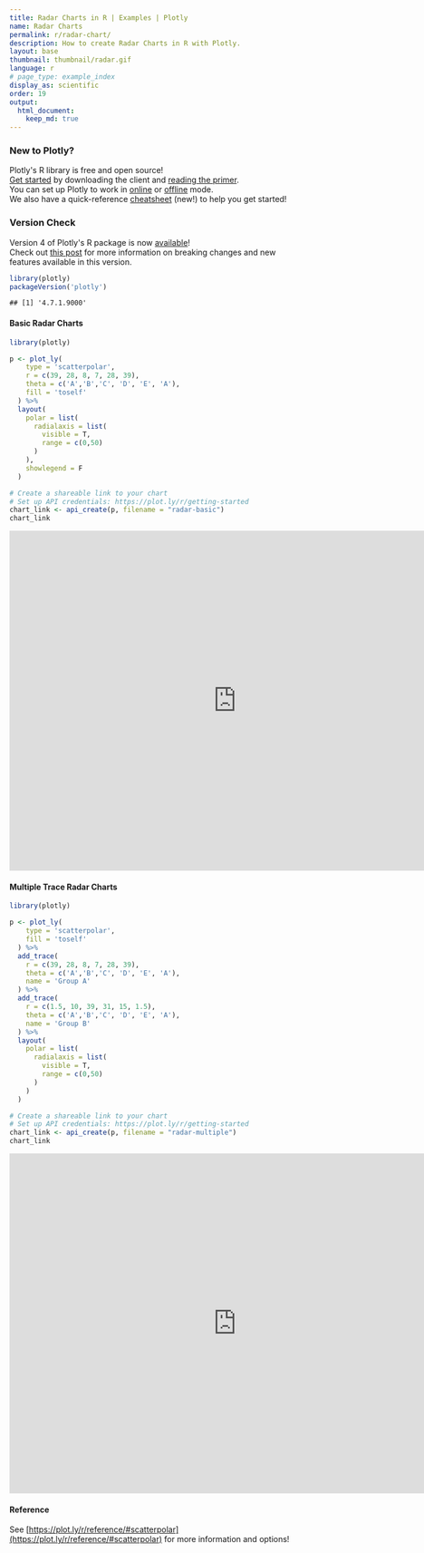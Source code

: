 ```yaml
---
title: Radar Charts in R | Examples | Plotly
name: Radar Charts
permalink: r/radar-chart/
description: How to create Radar Charts in R with Plotly.
layout: base
thumbnail: thumbnail/radar.gif
language: r
# page_type: example_index
display_as: scientific
order: 19
output:
  html_document:
    keep_md: true
---
```




### New to Plotly?

Plotly's R library is free and open source!<br>
[Get started](https://plot.ly/r/getting-started/) by downloading the client and [reading the primer](https://plot.ly/r/getting-started/).<br>
You can set up Plotly to work in [online](https://plot.ly/r/getting-started/#hosting-graphs-in-your-online-plotly-account) or [offline](https://plot.ly/r/offline/) mode.<br>
We also have a quick-reference [cheatsheet](https://images.plot.ly/plotly-documentation/images/r_cheat_sheet.pdf) (new!) to help you get started!

### Version Check

Version 4 of Plotly's R package is now [available](https://plot.ly/r/getting-started/#installation)!<br>
Check out [this post](http://moderndata.plot.ly/upgrading-to-plotly-4-0-and-above/) for more information on breaking changes and new features available in this version.


```r
library(plotly)
packageVersion('plotly')
```

```
## [1] '4.7.1.9000'
```

#### Basic Radar Charts


```r
library(plotly)

p <- plot_ly(
    type = 'scatterpolar',
    r = c(39, 28, 8, 7, 28, 39),
    theta = c('A','B','C', 'D', 'E', 'A'),
    fill = 'toself'
  ) %>%
  layout(
    polar = list(
      radialaxis = list(
        visible = T,
        range = c(0,50)
      )
    ),
    showlegend = F
  )

# Create a shareable link to your chart
# Set up API credentials: https://plot.ly/r/getting-started
chart_link <- api_create(p, filename = "radar-basic")
chart_link
```

<iframe src="https://plot.ly/~RPlotBot/5270.embed" width="800" height="600" id="igraph" scrolling="no" seamless="seamless" frameBorder="0"> </iframe>

#### Multiple Trace Radar Charts


```r
library(plotly)

p <- plot_ly(
    type = 'scatterpolar',
    fill = 'toself'
  ) %>%
  add_trace(
    r = c(39, 28, 8, 7, 28, 39),
    theta = c('A','B','C', 'D', 'E', 'A'),
    name = 'Group A'
  ) %>%
  add_trace(
    r = c(1.5, 10, 39, 31, 15, 1.5),
    theta = c('A','B','C', 'D', 'E', 'A'),
    name = 'Group B'
  ) %>%
  layout(
    polar = list(
      radialaxis = list(
        visible = T,
        range = c(0,50)
      )
    )
  )

# Create a shareable link to your chart
# Set up API credentials: https://plot.ly/r/getting-started
chart_link <- api_create(p, filename = "radar-multiple")
chart_link
```

<iframe src="https://plot.ly/~RPlotBot/5272.embed" width="800" height="600" id="igraph" scrolling="no" seamless="seamless" frameBorder="0"> </iframe>

#### Reference

See [https://plot.ly/r/reference/#scatterpolar](https://plot.ly/r/reference/#scatterpolar) for more information and options!

